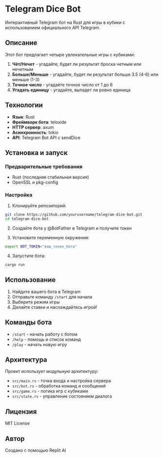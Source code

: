 # Telegram Dice Bot

Интерактивный Telegram бот на Rust для игры в кубики с использованием официального API Telegram.

## Описание

Этот бот предлагает четыре увлекательные игры с кубиками:

1. **Чёт/Нечет** - угадайте, будет ли результат броска четным или нечетным
2. **Больше/Меньше** - угадайте, будет ли результат больше 3.5 (4-6) или меньше (1-3)
3. **Точное число** - угадайте точное число от 1 до 6
4. **Угадать единицу** - угадайте, выпадет ли ровно единица

## Технологии

- **Язык**: Rust
- **Фреймворк бота**: teloxide
- **HTTP сервер**: axum
- **Асинхронность**: tokio
- **API**: Telegram Bot API с sendDice

## Установка и запуск

### Предварительные требования

- Rust (последняя стабильная версия)
- OpenSSL и pkg-config

### Настройка

1. Клонируйте репозиторий:
```bash
git clone https://github.com/yourusername/telegram-dice-bot.git
cd telegram-dice-bot
```

2. Создайте бота у @BotFather в Telegram и получите токен

3. Установите переменную окружения:
```bash
export BOT_TOKEN="ваш_токен_бота"
```

4. Запустите бота:
```bash
cargo run
```

## Использование

1. Найдите вашего бота в Telegram
2. Отправьте команду `/start` для начала
3. Выберите режим игры
4. Делайте ставки и наслаждайтесь игрой!

## Команды бота

- `/start` - начать работу с ботом
- `/help` - помощь и список команд
- `/play` - начать новую игру

## Архитектура

Проект использует модульную архитектуру:

- `src/main.rs` - точка входа и настройка сервера
- `src/bot.rs` - обработка команд и сообщений
- `src/game.rs` - логика игр с кубиками
- `src/state.rs` - управление состоянием диалога

## Лицензия

MIT License

## Автор

Создано с помощью Replit AI